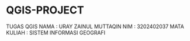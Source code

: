 # QGIS-PROJECT
TUGAS QGIS
NAMA : URAY ZAINUL MUTTAQIN
NIM : 3202402037
MATA KULIAH : SISTEM INFORMASI GEOGRAFI
